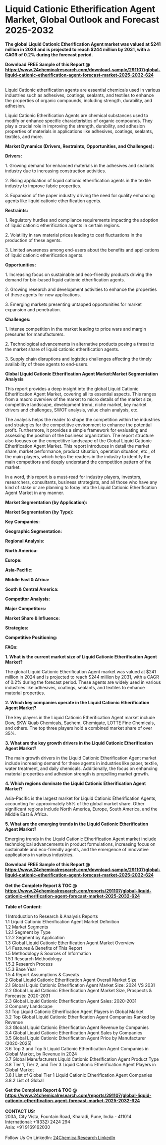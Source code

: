 <h1>Liquid Cationic Etherification Agent Market, Global Outlook and Forecast 2025-2032</h1><p>
</p><p><strong>The global Liquid Cationic Etherification Agent market was valued at $241 million in 2024 and is projected to reach $244 million by 2031, with a CAGR of 0.2% during the forecast period.</strong></p><p>
</p><div><b>Download FREE Sample of this Report @ 
            <a href="https://www.24chemicalresearch.com/download-sample/291107/global-liquid-cationic-etherification-agent-forecast-market-2025-2032-624">
            https://www.24chemicalresearch.com/download-sample/291107/global-liquid-cationic-etherification-agent-forecast-market-2025-2032-624</a></b></div><br><p>Liquid Cationic etherification agents are essential chemicals used in various industries such as adhesives, coatings, sealants, and textiles to enhance the properties of organic compounds, including strength, durability, and adhesion.</p><p>
</p><p>Liquid Cationic Etherification Agents are chemical substances used to modify or enhance specific characteristics of organic compounds. They play a crucial role in improving the strength, durability, and adhesion properties of materials in applications like adhesives, coatings, sealants, textiles, and more.</p><p>
<strong>Market Dynamics (Drivers, Restraints, Opportunities, and Challenges):</strong></p><p>
<strong>Drivers:</strong></p><p>
</p><p>1. Growing demand for enhanced materials in the adhesives and sealants industry due to increasing construction activities.</p><p>
</p><p>2. Rising application of liquid cationic etherification agents in the textile industry to improve fabric properties.</p><p>
</p><p>3. Expansion of the paper industry driving the need for quality enhancing agents like liquid cationic etherification agents.</p><p>
<strong>Restraints:</strong></p><p>
</p><p>1. Regulatory hurdles and compliance requirements impacting the adoption of liquid cationic etherification agents in certain regions.</p><p>
</p><p>2. Volatility in raw material prices leading to cost fluctuations in the production of these agents.</p><p>
</p><p>3. Limited awareness among end-users about the benefits and applications of liquid cationic etherification agents.</p><p>
<strong>Opportunities:</strong></p><p>
</p><p>1. Increasing focus on sustainable and eco-friendly products driving the demand for bio-based liquid cationic etherification agents.</p><p>
</p><p>2. Growing research and development activities to enhance the properties of these agents for new applications.</p><p>
</p><p>3. Emerging markets presenting untapped opportunities for market expansion and penetration.</p><p>
<strong>Challenges:</strong></p><p>
</p><p>1. Intense competition in the market leading to price wars and margin pressures for manufacturers.</p><p>
</p><p>2. Technological advancements in alternative products posing a threat to the market share of liquid cationic etherification agents.</p><p>
</p><p>3. Supply chain disruptions and logistics challenges affecting the timely availability of these agents to end-users.</p><p>
<strong>Global Liquid Cationic Etherification Agent Market:Market Segmentation Analysis</strong></p><p>
</p><p>This report provides a deep insight into the global Liquid Cationic Etherification Agent Market, covering all its essential aspects. This ranges from a macro overview of the market to micro details of the market size, competitive landscape, development trend, niche market, key market drivers and challenges, SWOT analysis, value chain analysis, etc.</p><p>
</p><p>The analysis helps the reader to shape the competition within the industries and strategies for the competitive environment to enhance the potential profit. Furthermore, it provides a simple framework for evaluating and assessing the position of the business organization. The report structure also focuses on the competitive landscape of the Global Liquid Cationic Etherification Agent Market. This report introduces in detail the market share, market performance, product situation, operation situation, etc., of the main players, which helps the readers in the industry to identify the main competitors and deeply understand the competition pattern of the market.</p><p>
</p><p>In a word, this report is a must-read for industry players, investors, researchers, consultants, business strategists, and all those who have any kind of stake or are planning to foray into the Liquid Cationic Etherification Agent Market in any manner.</p><p>
<strong>Market Segmentation (by Application):</strong></p><p>
</p><p>
<strong>Market Segmentation (by Type):</strong></p><p>
</p><p>
<strong>Key Companies:</strong></p><p>
</p><p>
<strong>Geographic Segmentation:</strong></p><p>
</p><p>
	</p><p>
<strong>Regional Analysis:</strong></p><p>
<strong>North America:</strong></p><p>
</p><p>
<strong>Europe:</strong></p><p>
</p><p>
<strong>Asia-Pacific:</strong></p><p>
</p><p>
<strong>Middle East &amp; Africa:</strong></p><p>
</p><p>
<strong>South &amp; Central America:</strong></p><p>
</p><p>
<strong>Competitor Analysis:</strong></p><p>
</p><p><strong>Major Competitors:</strong></p><p>
</p><p>
</p><p><strong>Market Share &amp; Influence:</strong></p><p>
</p><p>
</p><p><strong>Strategies:</strong></p><p>
</p><p>
</p><p><strong>Competitive Positioning:</strong></p><p>
</p><p>
<strong>FAQs</strong>:</p><p>
</p><p><strong>1. What is the current market size of Liquid Cationic Etherification Agent Market?</strong></p><p>
</p><p>The global Liquid Cationic Etherification Agent market was valued at $241 million in 2024 and is projected to reach $244 million by 2031, with a CAGR of 0.2% during the forecast period. These agents are widely used in various industries like adhesives, coatings, sealants, and textiles to enhance material properties.</p><p>
</p><p><strong>2. Which key companies operate in the Liquid Cationic Etherification Agent Market?</strong></p><p>
</p><p>The key players in the Liquid Cationic Etherification Agent market include Dow, SKW Quab Chemicals, Sachem, Chemigate, LOTTE Fine Chemicals, and others. The top three players hold a combined market share of over 35%.</p><p>
</p><p><strong>3. What are the key growth drivers in the Liquid Cationic Etherification Agent Market?</strong></p><p>
</p><p>The main growth drivers in the Liquid Cationic Etherification Agent market include increasing demand for these agents in industries like paper, textile, water treatment, and daily chemicals. Additionally, the focus on enhancing material properties and adhesion strength is propelling market growth.</p><p>
</p><p><strong>4. Which regions dominate the Liquid Cationic Etherification Agent Market?</strong></p><p>
</p><p>Asia-Pacific is the largest market for Liquid Cationic Etherification Agents, accounting for approximately 55% of the global market share. Other significant regions include North America, Europe, South America, and the Middle East &amp; Africa.</p><p>
</p><p><strong>5. What are the emerging trends in the Liquid Cationic Etherification Agent Market?</strong></p><p>
</p><p>Emerging trends in the Liquid Cationic Etherification Agent market include technological advancements in product formulations, increasing focus on sustainable and eco-friendly agents, and the emergence of innovative applications in various industries.</p><div><b>Download FREE Sample of this Report @ 
            <a href="https://www.24chemicalresearch.com/download-sample/291107/global-liquid-cationic-etherification-agent-forecast-market-2025-2032-624">
            https://www.24chemicalresearch.com/download-sample/291107/global-liquid-cationic-etherification-agent-forecast-market-2025-2032-624</a></b></div><br><div><b>Get the Complete Report & TOC @ 
            <a href="https://www.24chemicalresearch.com/reports/291107/global-liquid-cationic-etherification-agent-forecast-market-2025-2032-624">
            https://www.24chemicalresearch.com/reports/291107/global-liquid-cationic-etherification-agent-forecast-market-2025-2032-624</a></b></div><br>
            <b>Table of Content:</b><p>1 Introduction to Research & Analysis Reports<br />
 1.1 Liquid Cationic Etherification Agent Market Definition<br />
 1.2 Market Segments<br />
 1.2.1 Segment by Type<br />
 1.2.2 Segment by Application<br />
 1.3 Global Liquid Cationic Etherification Agent Market Overview<br />
 1.4 Features & Benefits of This Report<br />
 1.5 Methodology & Sources of Information<br />
 1.5.1 Research Methodology<br />
 1.5.2 Research Process<br />
 1.5.3 Base Year<br />
 1.5.4 Report Assumptions & Caveats<br />
2 Global Liquid Cationic Etherification Agent Overall Market Size<br />
 2.1 Global Liquid Cationic Etherification Agent Market Size: 2024 VS 2031<br />
 2.2 Global Liquid Cationic Etherification Agent Market Size, Prospects & Forecasts: 2020-2031<br />
 2.3 Global Liquid Cationic Etherification Agent Sales: 2020-2031<br />
3 Company Landscape<br />
 3.1 Top Liquid Cationic Etherification Agent Players in Global Market<br />
 3.2 Top Global Liquid Cationic Etherification Agent Companies Ranked by Revenue<br />
 3.3 Global Liquid Cationic Etherification Agent Revenue by Companies<br />
 3.4 Global Liquid Cationic Etherification Agent Sales by Companies<br />
 3.5 Global Liquid Cationic Etherification Agent Price by Manufacturer (2020-2025)<br />
 3.6 Top 3 and Top 5 Liquid Cationic Etherification Agent Companies in Global Market, by Revenue in 2024<br />
 3.7 Global Manufacturers Liquid Cationic Etherification Agent Product Type<br />
 3.8 Tier 1, Tier 2, and Tier 3 Liquid Cationic Etherification Agent Players in Global Market<br />
 3.8.1 List of Global Tier 1 Liquid Cationic Etherification Agent Companies<br />
 3.8.2 List of Global </p><div><b>Get the Complete Report & TOC @ 
            <a href="https://www.24chemicalresearch.com/reports/291107/global-liquid-cationic-etherification-agent-forecast-market-2025-2032-624">
            https://www.24chemicalresearch.com/reports/291107/global-liquid-cationic-etherification-agent-forecast-market-2025-2032-624</a></b></div><br><b>CONTACT US:</b><br>
            203A, City Vista, Fountain Road, Kharadi, Pune, India - 411014<br>
            International: +1(332) 2424 294<br>
            Asia: +91 9169162030 <br><br>
            Follow Us On LinkedIn: <a href="https://www.linkedin.com/company/24chemicalresearch/">24ChemicalResearch LinkedIn</a>
